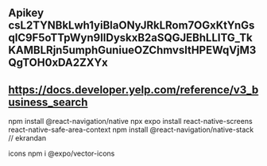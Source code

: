 ## Apikey  csL2TYNBkLwh1yiBlaONyJRkLRom7OGxKtYnGsqlC9F5oTTpWyn9IlDyskxB2aSQGJEBhLLITG_TkKAMBLRjn5umphGuniueOZChmvsltHPEWqVjM3QgTOH0xDA2ZXYx
## https://docs.developer.yelp.com/reference/v3_business_search


npm install @react-navigation/native
npx expo install react-native-screens react-native-safe-area-context
npm install @react-navigation/native-stack // ekrandan 


icons npm i @expo/vector-icons